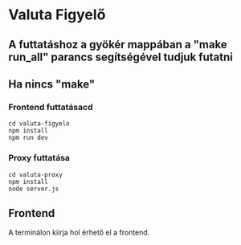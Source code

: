 # Valuta Figyelő
## A futtatáshoz a gyökér mappában a "make run_all" parancs segítségével tudjuk futatni
## Ha nincs "make"
### Frontend futtatásacd 
	cd valuta-figyelo
    npm install
    npm run dev 
### Proxy futtatása
	cd valuta-proxy
    npm install
    node server.js
## Frontend
A terminálon kiírja hol érhető el a frontend.
